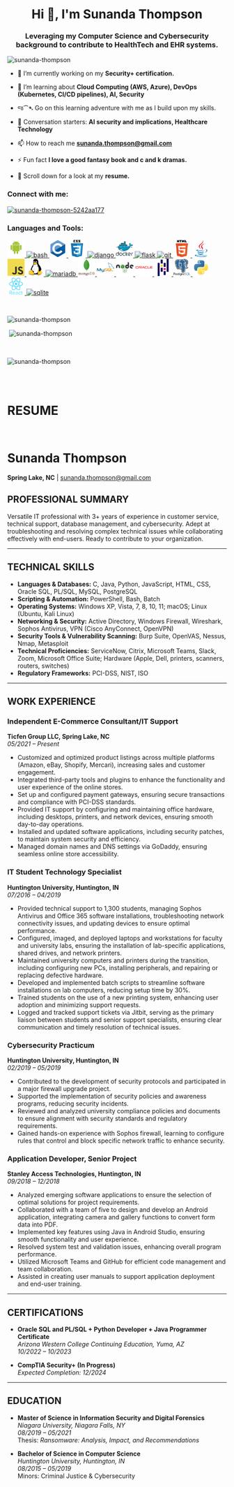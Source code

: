 <h1 align="center">Hi 👋, I'm Sunanda Thompson</h1>
<h3 align="center">Leveraging my Computer Science and Cybersecurity background to contribute to HealthTech and EHR systems.</h3>

<p align="left"> <img src="https://komarev.com/ghpvc/?username=sunanda-thompson&label=Profile%20views&color=0e75b6&style=flat" alt="sunanda-thompson" /> </p>

- 🔭 I’m currently working on my **Security+ certification.**

- 🌱 I’m learning about **Cloud Computing (AWS, Azure), DevOps (Kubernetes, CI/CD pipelines), AI, Security**

- જ⁀➴ Go on this learning adventure with me as I build upon my skills.

- 💬 Conversation starters: **AI security and implications, Healthcare Technology**

- 📫 How to reach me **sunanda.thompson@gmail.com**

- ⚡ Fun fact **I love a good fantasy book and c and k dramas.**

- 📄 Scroll down for a look at my **resume.**  

<h3 align="left">Connect with me:</h3>
<p align="left">
<a href="https://linkedin.com/in/sunanda-thompson-5242aa177" target="blank"><img align="center" src="https://raw.githubusercontent.com/rahuldkjain/github-profile-readme-generator/master/src/images/icons/Social/linked-in-alt.svg" alt="sunanda-thompson-5242aa177" height="30" width="40" /></a>
</p>

<h3 align="left">Languages and Tools:</h3>
<p align="left"> <a href="https://developer.android.com" target="_blank" rel="noreferrer"> <img src="https://raw.githubusercontent.com/devicons/devicon/master/icons/android/android-original-wordmark.svg" alt="android" width="40" height="40"/> </a> <a href="https://www.gnu.org/software/bash/" target="_blank" rel="noreferrer"> <img src="https://www.vectorlogo.zone/logos/gnu_bash/gnu_bash-icon.svg" alt="bash" width="40" height="40"/> </a> <a href="https://www.cprogramming.com/" target="_blank" rel="noreferrer"> <img src="https://raw.githubusercontent.com/devicons/devicon/master/icons/c/c-original.svg" alt="c" width="40" height="40"/> </a> <a href="https://www.w3schools.com/css/" target="_blank" rel="noreferrer"> <img src="https://raw.githubusercontent.com/devicons/devicon/master/icons/css3/css3-original-wordmark.svg" alt="css3" width="40" height="40"/> </a> <a href="https://www.djangoproject.com/" target="_blank" rel="noreferrer"> <img src="https://cdn.worldvectorlogo.com/logos/django.svg" alt="django" width="40" height="40"/> </a> <a href="https://www.docker.com/" target="_blank" rel="noreferrer"> <img src="https://raw.githubusercontent.com/devicons/devicon/master/icons/docker/docker-original-wordmark.svg" alt="docker" width="40" height="40"/> </a> <a href="https://flask.palletsprojects.com/" target="_blank" rel="noreferrer"> <img src="https://www.vectorlogo.zone/logos/pocoo_flask/pocoo_flask-icon.svg" alt="flask" width="40" height="40"/> </a> <a href="https://git-scm.com/" target="_blank" rel="noreferrer"> <img src="https://www.vectorlogo.zone/logos/git-scm/git-scm-icon.svg" alt="git" width="40" height="40"/> </a> <a href="https://www.w3.org/html/" target="_blank" rel="noreferrer"> <img src="https://raw.githubusercontent.com/devicons/devicon/master/icons/html5/html5-original-wordmark.svg" alt="html5" width="40" height="40"/> </a> <a href="https://www.java.com" target="_blank" rel="noreferrer"> <img src="https://raw.githubusercontent.com/devicons/devicon/master/icons/java/java-original.svg" alt="java" width="40" height="40"/> </a> <a href="https://developer.mozilla.org/en-US/docs/Web/JavaScript" target="_blank" rel="noreferrer"> <img src="https://raw.githubusercontent.com/devicons/devicon/master/icons/javascript/javascript-original.svg" alt="javascript" width="40" height="40"/> </a> <a href="https://www.linux.org/" target="_blank" rel="noreferrer"> <img src="https://raw.githubusercontent.com/devicons/devicon/master/icons/linux/linux-original.svg" alt="linux" width="40" height="40"/> </a> <a href="https://mariadb.org/" target="_blank" rel="noreferrer"> <img src="https://www.vectorlogo.zone/logos/mariadb/mariadb-icon.svg" alt="mariadb" width="40" height="40"/> </a> <a href="https://www.mongodb.com/" target="_blank" rel="noreferrer"> <img src="https://raw.githubusercontent.com/devicons/devicon/master/icons/mongodb/mongodb-original-wordmark.svg" alt="mongodb" width="40" height="40"/> </a> <a href="https://www.mysql.com/" target="_blank" rel="noreferrer"> <img src="https://raw.githubusercontent.com/devicons/devicon/master/icons/mysql/mysql-original-wordmark.svg" alt="mysql" width="40" height="40"/> </a> <a href="https://nodejs.org" target="_blank" rel="noreferrer"> <img src="https://raw.githubusercontent.com/devicons/devicon/master/icons/nodejs/nodejs-original-wordmark.svg" alt="nodejs" width="40" height="40"/> </a> <a href="https://www.oracle.com/" target="_blank" rel="noreferrer"> <img src="https://raw.githubusercontent.com/devicons/devicon/master/icons/oracle/oracle-original.svg" alt="oracle" width="40" height="40"/> </a> <a href="https://pandas.pydata.org/" target="_blank" rel="noreferrer"> <img src="https://raw.githubusercontent.com/devicons/devicon/2ae2a900d2f041da66e950e4d48052658d850630/icons/pandas/pandas-original.svg" alt="pandas" width="40" height="40"/> </a> <a href="https://www.postgresql.org" target="_blank" rel="noreferrer"> <img src="https://raw.githubusercontent.com/devicons/devicon/master/icons/postgresql/postgresql-original-wordmark.svg" alt="postgresql" width="40" height="40"/> </a> <a href="https://www.python.org" target="_blank" rel="noreferrer"> <img src="https://raw.githubusercontent.com/devicons/devicon/master/icons/python/python-original.svg" alt="python" width="40" height="40"/> </a> <a href="https://reactjs.org/" target="_blank" rel="noreferrer"> <img src="https://raw.githubusercontent.com/devicons/devicon/master/icons/react/react-original-wordmark.svg" alt="react" width="40" height="40"/> </a> <a href="https://www.sqlite.org/" target="_blank" rel="noreferrer"> <img src="https://www.vectorlogo.zone/logos/sqlite/sqlite-icon.svg" alt="sqlite" width="40" height="40"/> </a> </p>

<br>

<p><img align="left" src="https://github-readme-stats.vercel.app/api/top-langs?username=sunanda-thompson&show_icons=true&locale=en&layout=compact" alt="sunanda-thompson" /></p>

<br>

<p>&nbsp;<img align="center" src="https://github-readme-stats.vercel.app/api?username=sunanda-thompson&show_icons=true&locale=en" alt="sunanda-thompson" /></p>

<br>

<p><img align="center" src="https://github-readme-streak-stats.herokuapp.com/?user=sunanda-thompson&" alt="sunanda-thompson" /></p>

<br>
<br>

# RESUME

<br>

# Sunanda Thompson  
**Spring Lake, NC** | sunanda.thompson@gmail.com

## PROFESSIONAL SUMMARY
Versatile IT professional with 3+ years of experience in customer service, technical support, database management, and cybersecurity. Adept at troubleshooting and resolving complex technical issues while collaborating effectively with end-users. Ready to contribute to your organization.

---

## TECHNICAL SKILLS

- **Languages & Databases:** C, Java, Python, JavaScript, HTML, CSS, Oracle SQL, PL/SQL, MySQL, PostgreSQL
- **Scripting & Automation:** PowerShell, Bash, Batch
- **Operating Systems:** Windows XP, Vista, 7, 8, 10, 11; macOS; Linux (Ubuntu, Kali Linux)
- **Networking & Security:** Active Directory, Windows Firewall, Wireshark, Sophos Antivirus, VPN (Cisco AnyConnect, OpenVPN)
- **Security Tools & Vulnerability Scanning:** Burp Suite, OpenVAS, Nessus, Nmap, Metasploit
- **Technical Proficiencies:** ServiceNow, Citrix, Microsoft Teams, Slack, Zoom, Microsoft Office Suite; Hardware (Apple, Dell, printers, scanners, routers, switches)
- **Regulatory Frameworks:** PCI-DSS, NIST, ISO

---

## WORK EXPERIENCE

### Independent E-Commerce Consultant/IT Support  
**Ticfen Group LLC, Spring Lake, NC**  
*05/2021 – Present*  

- Customized and optimized product listings across multiple platforms (Amazon, eBay, Shopify, Mercari), increasing sales and customer engagement.
- Integrated third-party tools and plugins to enhance the functionality and user experience of the online stores.
- Set up and configured payment gateways, ensuring secure transactions and compliance with PCI-DSS standards.
- Provided IT support by configuring and maintaining office hardware, including desktops, printers, and network devices, ensuring smooth day-to-day operations.
- Installed and updated software applications, including security patches, to maintain system security and efficiency.
- Managed domain names and DNS settings via GoDaddy, ensuring seamless online store accessibility.

### IT Student Technology Specialist  
**Huntington University, Huntington, IN**  
*07/2016 – 04/2019*  

- Provided technical support to 1,300 students, managing Sophos Antivirus and Office 365 software installations, troubleshooting network connectivity issues, and updating devices to ensure optimal performance.
- Configured, imaged, and deployed laptops and workstations for faculty and university labs, ensuring the installation of lab-specific applications, shared drives, and network printers.
- Maintained university computers and printers during the transition, including configuring new PCs, installing peripherals, and repairing or replacing defective hardware.
- Developed and implemented batch scripts to streamline software installations on lab computers, reducing setup time by 30%.
- Trained students on the use of a new printing system, enhancing user adoption and minimizing support requests.
- Logged and tracked support tickets via Jitbit, serving as the primary liaison between students and senior support specialists, ensuring clear communication and timely resolution of technical issues.

### Cybersecurity Practicum  
**Huntington University, Huntington, IN**  
*02/2019 – 05/2019*  

- Contributed to the development of security protocols and participated in a major firewall upgrade project.
- Supported the implementation of security policies and awareness programs, reducing security incidents.
- Reviewed and analyzed university compliance policies and documents to ensure alignment with security standards and regulatory requirements.
- Gained hands-on experience with Sophos firewall, learning to configure rules that control and block specific network traffic to enhance security.

### Application Developer, Senior Project  
**Stanley Access Technologies, Huntington, IN**  
*09/2018 – 12/2018*  

- Analyzed emerging software applications to ensure the selection of optimal solutions for project requirements.
- Collaborated with a team of five to design and develop an Android application, integrating camera and gallery functions to convert form data into PDF.
- Implemented key features using Java in Android Studio, ensuring smooth functionality and user experience.
- Resolved system test and validation issues, enhancing overall program performance.
- Utilized Microsoft Teams and GitHub for efficient code management and team collaboration.
- Assisted in creating user manuals to support application deployment and end-user training.

---

## CERTIFICATIONS
- **Oracle SQL and PL/SQL + Python Developer + Java Programmer Certificate**  
  *Arizona Western College Continuing Education, Yuma, AZ*  
  *10/2022 – 10/2023*

- **CompTIA Security+ (In Progress)**  
  *Expected Completion: 12/2024*

---

## EDUCATION
- **Master of Science in Information Security and Digital Forensics**  
  *Niagara University, Niagara Falls, NY*  
  *08/2019 – 05/2021*  
  Thesis: *Ransomware: Analysis, Impact, and Recommendations*

- **Bachelor of Science in Computer Science**  
  *Huntington University, Huntington, IN*  
  *08/2015 – 05/2019*  
  Minors: Criminal Justice & Cybersecurity

